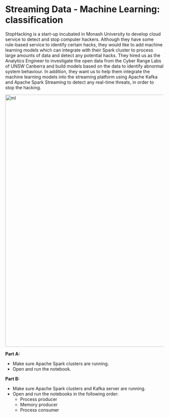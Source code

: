 # Streaming Data - Machine Learning: classification

StopHacking is a start-up incubated in Monash University to develop cloud service to detect and stop computer hackers. Although they have some rule-based service to identify certain hacks, they would like to add machine learning models which can integrate with their Spark cluster to process large amounts of data and detect any potential hacks. They hired us as the Analytics Engineer to investigate the open data from the Cyber Range Labs of UNSW Canberra and build models based on the data to identify abnormal system behaviour. In addition, they want us to help them integrate the machine learning models into the streaming platform using Apache Kafka and Apache Spark Streaming to detect any real-time threats, in order to stop the hacking.


<img width="800" alt="ml" src="https://user-images.githubusercontent.com/69590474/123539227-008ba380-d77c-11eb-9e64-98efe167ae70.png">


**Part A:**
* Make sure Apache Spark clusters are running.
* Open and run the notebook.

**Part B:**
* Make sure Apache Spark clusters and Kafka server are running.
* Open and run the notebooks in the following order:
  * Process producer
  * Memory producer
  * Process consumer




